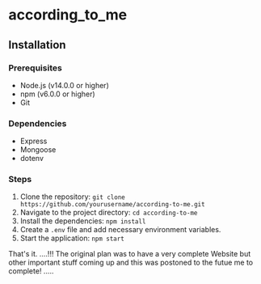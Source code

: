 # according_to_me
## Installation

### Prerequisites
- Node.js (v14.0.0 or higher)
- npm (v6.0.0 or higher)
- Git

### Dependencies
- Express
- Mongoose
- dotenv

### Steps
1. Clone the repository: `git clone https://github.com/yourusername/according-to-me.git`
2. Navigate to the project directory: `cd according-to-me`
3. Install the dependencies: `npm install`
4. Create a `.env` file and add necessary environment variables.
5. Start the application: `npm start`

   
That's it.
....!!!
The original plan was to have a very complete Website but other important stuff coming up and this was postoned to the futue me to complete!
                                                                .....

